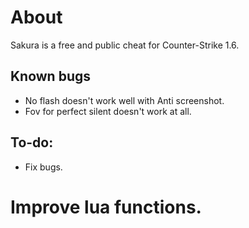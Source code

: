 # About
Sakura is a free and public cheat for Counter-Strike 1.6.

## Known bugs
* No flash doesn't work well with Anti screenshot.
* Fov for perfect silent doesn't work at all.

## To-do:
* Fix bugs.
# Improve lua functions.
